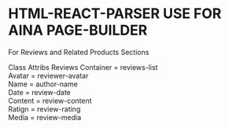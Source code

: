 # HTML-REACT-PARSER USE FOR AINA PAGE-BUILDER

For Reviews and Related Products Sections

Class Attribs
Reviews Container = reviews-list  
Avatar = reviewer-avatar  
Name = author-name  
Date = review-date  
Content = review-content  
Ratign = review-rating  
Media = review-media  